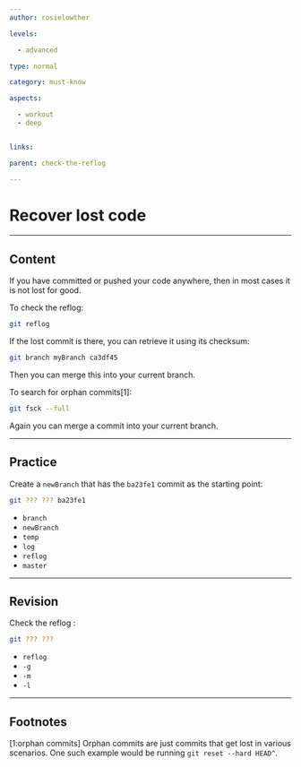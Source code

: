 ```yaml
---
author: rosielowther

levels:

  - advanced

type: normal

category: must-know

aspects:

  - workout
  - deep


links:

parent: check-the-reflog

---
```


# Recover lost code

---
## Content

If you have committed or pushed your code anywhere, then in most cases it is not lost for good.

To check the reflog:
```bash
git reflog
```
If the lost commit is there, you can retrieve it using its checksum:
```bash
git branch myBranch ca3df45
```
Then you can merge this into your current branch.

To search for orphan commits[1]:
```bash
git fsck --full
```
Again you can merge a commit into your current branch.

---
## Practice

Create a `newBranch` that has the `ba23fe1` commit as the starting point:
```bash
git ??? ??? ba23fe1
```

* `branch`
* `newBranch`
* `temp`
* `log`
* `reflog`
* `master`

---
## Revision

Check the reflog :
```bash
git ??? ???
```

* `reflog`
* `-g`
* `-m`
* `-l`

---
## Footnotes
[1:orphan commits]
Orphan commits are just commits that get lost in various scenarios. One such example would be running `git reset --hard HEAD^`.
 
 
